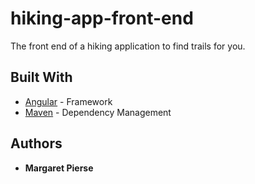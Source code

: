# hiking-app-front-end

The front end of a hiking application to find trails for you.

## Built With

* [Angular](https://angular.io/) - Framework
* [Maven](https://maven.apache.org/) - Dependency Management

## Authors

* **Margaret Pierse**
